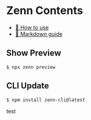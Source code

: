 # Zenn Contents

* [📘 How to use](https://zenn.dev/zenn/articles/zenn-cli-guide)
* [📘 Markdown guide](https://zenn.dev/zenn/articles/markdown-guide)

## Show Preview

```
$ npx zenn preview
```

## CLI Update

```
$ npm install zenn-cli@latest
```
test
